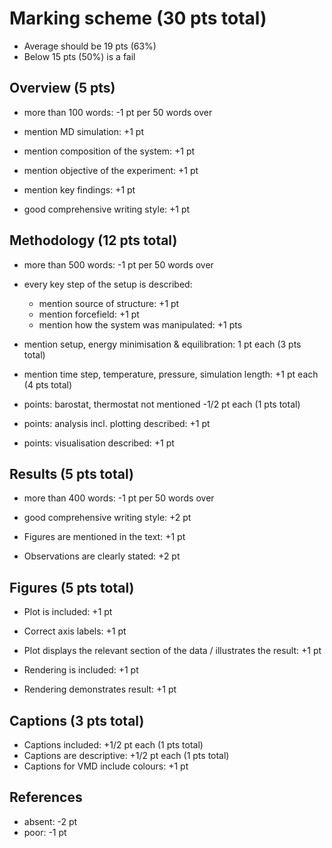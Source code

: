 # Marking scheme (30 pts total)
- Average should be 19 pts (63%)
- Below 15 pts (50%) is a fail

## Overview (5 pts)
- more than 100 words: -1 pt per 50 words over

- mention MD simulation: +1 pt
- mention composition of the system: +1 pt
- mention objective of the experiment: +1 pt
- mention key findings: +1 pt
- good comprehensive writing style: +1 pt

## Methodology (12 pts total)
- more than 500 words: -1 pt per 50 words over

- every key step of the setup is described:
   - mention source of structure: +1 pt
   - mention forcefield: +1 pt
   - mention how the system was manipulated: +1 pts
- mention setup, energy minimisation & equilibration: 1 pt each (3 pts total)
- mention time step, temperature, pressure, simulation length: +1 pt each (4 pts total)
- points: barostat, thermostat not mentioned -1/2 pt each (1 pts total)
- points: analysis incl. plotting described: +1 pt
- points: visualisation described: +1 pt

## Results (5 pts total)
- more than 400 words: -1 pt per 50 words over

- good comprehensive writing style: +2 pt
- Figures are mentioned in the text: +1 pt
- Observations are clearly stated: +2 pt

## Figures (5 pts total)

- Plot is included: +1 pt
- Correct axis labels: +1 pt
- Plot displays the relevant section of the data / illustrates the result: +1 pt

- Rendering is included: +1 pt
- Rendering demonstrates result: +1 pt

## Captions (3 pts total)
- Captions included: +1/2 pt each (1 pts total)
- Captions are descriptive: +1/2 pt each (1 pts total)
- Captions for VMD include colours: +1 pt

## References
- absent: -2 pt
- poor: -1 pt

